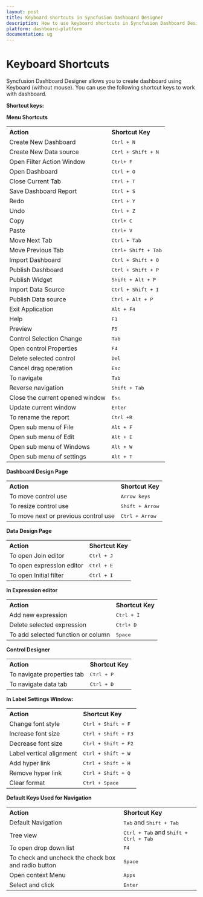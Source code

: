 ```yaml
---
layout: post
title: Keyboard shortcuts in Syncfusion Dashboard Designer
description: How to use keyboard shortcuts in Syncfusion Dashboard Designer
platform: dashboard-platform
documentation: ug
---
```


# Keyboard Shortcuts



Syncfusion Dashboard Designer allows you to create dashboard using Keyboard (without mouse). You can use the following shortcut keys to work with dashboard.

**Shortcut keys:**

**Menu Shortcuts**

<table>

<tr>
<th align="left">Action</th>
<th align="left">Shortcut Key</th>
</tr>

<tr>
<td>Create New Dashboard</td> 
<td><kbd>Ctrl + N</kbd></td>
</tr>

<tr>
<td>Create New Data source</td>
<td><kbd>Ctrl +  Shift + N</kbd></td>
</tr>

<tr>
<td>Open Filter Action Window</td>
<td><kbd>Ctrl+ F</kbd></td>
</tr>

<tr>
<td>Open Dashboard</td>
<td><kbd>Ctrl + O</kbd></td>
</tr>

<tr>
<td>Close Current Tab</td>
<td><kbd>Ctrl + T</kbd></td>
</tr>

<tr>
<td>Save Dashboard Report</td>
<td><kbd>Ctrl + S</kbd></td>
</tr>

<tr>
<td>Redo</td>
<td><kbd>Ctrl + Y</kbd></td>
</tr>

<tr>
<td>Undo</td>
<td><kbd>Ctrl + Z</kbd></td>
</tr>

<tr>
<td>Copy</td>
<td><kbd>Ctrl+ C</kbd></td>
</tr>


<tr>
<td>Paste</td>
<td><kbd>Ctrl+ V</kbd></td>
</tr>

<tr>
<td> Move Next Tab</td>
<td><kbd>Ctrl + Tab</kbd></td>
</tr>

<tr>
<td>Move Previous Tab</td>
<td><kbd>Ctrl+ Shift + Tab</kbd></td>
</tr>

<tr>
<td>Import Dashboard</td>
<td><kbd>Ctrl + Shift + O</kbd></td>
</tr>

<tr>
<td>Publish Dashboard</td>
<td><kbd>Ctrl + Shift + P</kbd></td>
</tr>

<tr>
<td>Publish Widget</td>
<td><kbd>Shift + Alt + P</kbd></td>
</tr>

<tr>
<td>Import Data Source</td>
<td><kbd>Ctrl + Shift + I</kbd></td>
</tr>


<tr>
<td>Publish Data source</td>
<td><kbd>Ctrl + Alt + P</kbd></td>
</tr>

<tr>
<td>Exit Application</td>
<td><kbd>Alt + F4</kbd></td>
</tr>


<tr>
<td>Help</td>
<td><kbd>F1</kbd></td>
</tr>

<tr>
<td>Preview</td>
<td><kbd>F5</kbd></td>
</tr>

<tr>
<td>Control Selection Change </td>
<td><kbd>Tab</kbd></td>
</tr>

<tr>
<td>Open control Properties </td>
<td><kbd>F4</kbd></td>
</tr>


<tr>
<td>Delete selected control </td>
<td><kbd>Del</kbd></td>
</tr>

<tr>
<td>Cancel drag operation </td>
<td><kbd>Esc</kbd></td>
</tr>

<tr>
<td>To navigate </td>
<td><kbd>Tab</kbd></td>
</tr>

<tr>
<td> Reverse navigation </td>
<td><kbd>Shift + Tab</kbd></td>
</tr>

<tr>
<td> Close the current opened window </td>
<td><kbd>Esc</kbd></td>
</tr>

<tr>
<td> Update current window </td>
<td><kbd>Enter</kbd></td>
</tr>

<tr>
<td>To rename the report </td>
<td><kbd>Ctrl +R</kbd></td>
</tr>


<tr>
<td>Open sub menu of File </td>
<td><kbd>Alt + F</kbd></td>
</tr>

<tr>
<td>Open sub menu of Edit</td>
<td><kbd> Alt + E</kbd></td>
</tr>


<tr>
<td>Open sub menu of Windows </td>
<td><kbd>Alt + W</kbd></td>
</tr>


<tr>
<td>Open sub menu of settings</td>
<td><kbd>Alt + T</kbd></td>
</tr>

</table>


**Dashboard Design Page**


<table>

<tr>
<th align="left">Action</th>
<th align="left">Shortcut Key</th>
</tr>

<tr>
<td>To move control use</td>
<td><kbd>Arrow keys</kbd></td>
</tr>

<tr>
<td>To resize control use</td>
<td><kbd>Shift + Arrow</kbd></td>
</tr>

<tr>
<td>To move next or previous control use </td>
<td><kbd>Ctrl + Arrow</kbd></td>
</tr>

</table>



**Data Design Page**
<table>

<tr>
<th align="left">Action</th>
<th align="left">Shortcut Key</th>
</tr>

<tr>
<td>To open Join editor</td>
<td><kbd>Ctrl + J</kbd></td>
</tr>

<tr>
<td>To open expression editor</td>
<td><kbd>Ctrl + E</kbd></td>
</tr>

<tr>
<td>To open Initial filter</td>
<td><kbd>Ctrl + I</kbd></td>
</tr>
</table>



**In Expression editor**
<table>

<tr>
<th align="left">Action</th>
<th align="left">Shortcut Key</th>
</tr>

<tr>
<td> Add new expression</td>
<td><kbd>Ctrl + I</kbd></td>
</tr>

<tr>
<td> Delete selected expression</td>
<td><kbd>Ctrl+ D</kbd></td>
</tr>

<tr>
<td>To add selected function or column </td>
<td><kbd>Space</kbd></td>
</tr>
</table>


**Control Designer**

<table>

<tr>
<th align="left">Action</th>
<th align="left">Shortcut Key</th>
</tr>

<tr>
<td>To navigate properties tab</td>
<td><kbd>Ctrl + P</kbd></td>
</tr>

<tr>
<td> To navigate data tab</td>
<td><kbd>Ctrl + D</kbd></td>
</tr>


</table>


**In Label Settings Window:**


<table>

<tr>
<th align="left">Action</th>
<th align="left">Shortcut Key</th>
</tr>

<tr>
<td> Change font style</td>
<td><kbd>Ctrl + Shift + F</kbd></td>
</tr>

<tr>
<td>Increase font size</td>
<td><kbd>Ctrl + Shift + F3</kbd></td>
</tr>

<tr>
<td> Decrease font size</td>
<td><kbd>Ctrl + Shift + F2</kbd></td>
</tr>

<tr>
<td>Label vertical alignment</td>
<td><kbd>Ctrl + Shift + W</kbd></td>
</tr>

<tr>
<td>Add hyper link</td>
<td><kbd>Ctrl + Shift + H</kbd></td>
</tr>


<tr>
<td> Remove hyper link</td>
<td><kbd>Ctrl + Shift + Q</kbd></td>
</tr>

<tr>
<td>Clear format</td>
<td><kbd>Ctrl + Space</kbd></td>
</tr>
</table>



**Default Keys Used for Navigation**

<table>

<tr>
<th align="left">Action</th>
<th align="left">Shortcut Key</th>
</tr>

<tr>
<td> Default Navigation</td>
<td><kbd>Tab</kbd>  and  <kbd>Shift + Tab</kbd></td>
</tr>

<tr>
<td>Tree view</td>
<td><kbd>Ctrl + Tab</kbd>  and  <kbd>Shift + Ctrl + Tab</kbd></td>
</tr>

<tr>
<td>To open drop down list</td>
<td><kbd>F4</kbd></td>
</tr>

<tr>
<td>To check and uncheck the check box and radio button</td>
<td><kbd>Space</kbd></td>
</tr>

<tr>
<td>Open context Menu</td>
<td><kbd>Apps</kbd></td>
</tr>

<tr>
<td>Select and click</td>
<td><kbd>Enter</kbd></td>
</tr>

</table>




